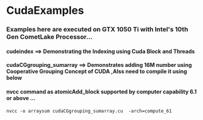 # CudaExamples
### Examples here are executed on GTX 1050 Ti with Intel's 10th Gen CometLake Processor... 


#### cudeindex ==> Demonstrating the Indexing using Cuda Block and Threads

#### cudaCGgrouping_sumarray ==> Demonstrates adding 16M number using Cooperative Grouping Concept of CUDA ,Alss need to compile it using below 
#### nvcc command as atomicAdd_block supported by computer capability 6.1 or above ... 

    nvcc -o arraysum cudaCGgrouping_sumarray.cu  -arch=compute_61